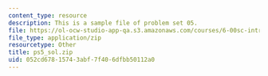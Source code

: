 ```yaml
---
content_type: resource
description: This is a sample file of problem set 05.
file: https://ol-ocw-studio-app-qa.s3.amazonaws.com/courses/6-00sc-introduction-to-computer-science-and-programming-spring-2011/052cd67815743abf7f406dfbb50112a0_ps5_sol.zip
file_type: application/zip
resourcetype: Other
title: ps5_sol.zip
uid: 052cd678-1574-3abf-7f40-6dfbb50112a0
---
```

